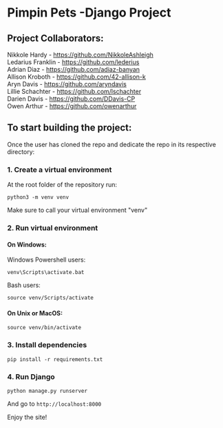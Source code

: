 # Pimpin Pets -Django Project

## Project Collaborators:

Nikkole Hardy - https://github.com/NikkoleAshleigh    
Ledarius Franklin - https://github.com/lederius   
Adrian Diaz - https://github.com/adiaz-banyan   
Allison Kroboth - https://github.com/42-allison-k   
Aryn Davis - https://github.com/aryndavis   
Lillie Schachter - https://github.com/lschachter   
Darien Davis - https://github.com/DDavis-CP   
Owen Arthur - https://github.com/owenarthur   
 
## To start building the project:

Once the user has cloned the repo and dedicate the repo in its respective directory:

### 1. Create a virtual environment

At the root folder of the repository run:
```
python3 -m venv venv
```
Make sure to call your virtual environment "venv"

### 2. Run virtual environment
#### On Windows:
Windows Powershell users:
```
venv\Scripts\activate.bat
```
Bash users:
```
source venv/Scripts/activate
```
#### On Unix or MacOS:
```
source venv/bin/activate
```
### 3. Install dependencies
```
pip install -r requirements.txt
```
### 4. Run Django
```
python manage.py runserver
```
And go to `http://localhost:8000`

Enjoy the site!


<!-- ---------SCREENSHOTS! -->